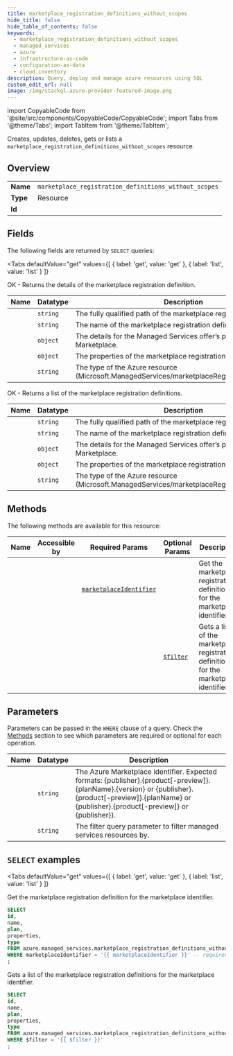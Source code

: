 ```yaml
--- 
title: marketplace_registration_definitions_without_scopes
hide_title: false
hide_table_of_contents: false
keywords:
  - marketplace_registration_definitions_without_scopes
  - managed_services
  - azure
  - infrastructure-as-code
  - configuration-as-data
  - cloud inventory
description: Query, deploy and manage azure resources using SQL
custom_edit_url: null
image: /img/stackql-azure-provider-featured-image.png
---
```


import CopyableCode from '@site/src/components/CopyableCode/CopyableCode';
import Tabs from '@theme/Tabs';
import TabItem from '@theme/TabItem';

Creates, updates, deletes, gets or lists a <code>marketplace_registration_definitions_without_scopes</code> resource.

## Overview
<table><tbody>
<tr><td><b>Name</b></td><td><code>marketplace_registration_definitions_without_scopes</code></td></tr>
<tr><td><b>Type</b></td><td>Resource</td></tr>
<tr><td><b>Id</b></td><td><CopyableCode code="azure.managed_services.marketplace_registration_definitions_without_scopes" /></td></tr>
</tbody></table>

## Fields

The following fields are returned by `SELECT` queries:

<Tabs
    defaultValue="get"
    values={[
        { label: 'get', value: 'get' },
        { label: 'list', value: 'list' }
    ]}
>
<TabItem value="get">

OK - Returns the details of the marketplace registration definition.

<table>
<thead>
    <tr>
    <th>Name</th>
    <th>Datatype</th>
    <th>Description</th>
    </tr>
</thead>
<tbody>
<tr>
    <td><CopyableCode code="id" /></td>
    <td><code>string</code></td>
    <td>The fully qualified path of the marketplace registration definition.</td>
</tr>
<tr>
    <td><CopyableCode code="name" /></td>
    <td><code>string</code></td>
    <td>The name of the marketplace registration definition.</td>
</tr>
<tr>
    <td><CopyableCode code="plan" /></td>
    <td><code>object</code></td>
    <td>The details for the Managed Services offer’s plan in Azure Marketplace.</td>
</tr>
<tr>
    <td><CopyableCode code="properties" /></td>
    <td><code>object</code></td>
    <td>The properties of the marketplace registration definition.</td>
</tr>
<tr>
    <td><CopyableCode code="type" /></td>
    <td><code>string</code></td>
    <td>The type of the Azure resource (Microsoft.ManagedServices/marketplaceRegistrationDefinitions).</td>
</tr>
</tbody>
</table>
</TabItem>
<TabItem value="list">

OK - Returns a list of the marketplace registration definitions.

<table>
<thead>
    <tr>
    <th>Name</th>
    <th>Datatype</th>
    <th>Description</th>
    </tr>
</thead>
<tbody>
<tr>
    <td><CopyableCode code="id" /></td>
    <td><code>string</code></td>
    <td>The fully qualified path of the marketplace registration definition.</td>
</tr>
<tr>
    <td><CopyableCode code="name" /></td>
    <td><code>string</code></td>
    <td>The name of the marketplace registration definition.</td>
</tr>
<tr>
    <td><CopyableCode code="plan" /></td>
    <td><code>object</code></td>
    <td>The details for the Managed Services offer’s plan in Azure Marketplace.</td>
</tr>
<tr>
    <td><CopyableCode code="properties" /></td>
    <td><code>object</code></td>
    <td>The properties of the marketplace registration definition.</td>
</tr>
<tr>
    <td><CopyableCode code="type" /></td>
    <td><code>string</code></td>
    <td>The type of the Azure resource (Microsoft.ManagedServices/marketplaceRegistrationDefinitions).</td>
</tr>
</tbody>
</table>
</TabItem>
</Tabs>

## Methods

The following methods are available for this resource:

<table>
<thead>
    <tr>
    <th>Name</th>
    <th>Accessible by</th>
    <th>Required Params</th>
    <th>Optional Params</th>
    <th>Description</th>
    </tr>
</thead>
<tbody>
<tr>
    <td><a href="#get"><CopyableCode code="get" /></a></td>
    <td><CopyableCode code="select" /></td>
    <td><a href="#parameter-marketplaceIdentifier"><code>marketplaceIdentifier</code></a></td>
    <td></td>
    <td>Get the marketplace registration definition for the marketplace identifier.</td>
</tr>
<tr>
    <td><a href="#list"><CopyableCode code="list" /></a></td>
    <td><CopyableCode code="select" /></td>
    <td></td>
    <td><a href="#parameter-$filter"><code>$filter</code></a></td>
    <td>Gets a list of the marketplace registration definitions for the marketplace identifier.</td>
</tr>
</tbody>
</table>

## Parameters

Parameters can be passed in the `WHERE` clause of a query. Check the [Methods](#methods) section to see which parameters are required or optional for each operation.

<table>
<thead>
    <tr>
    <th>Name</th>
    <th>Datatype</th>
    <th>Description</th>
    </tr>
</thead>
<tbody>
<tr id="parameter-marketplaceIdentifier">
    <td><CopyableCode code="marketplaceIdentifier" /></td>
    <td><code>string</code></td>
    <td>The Azure Marketplace identifier. Expected formats: &#123;publisher&#125;.&#123;product[-preview]&#125;.&#123;planName&#125;.&#123;version&#125; or &#123;publisher&#125;.&#123;product[-preview]&#125;.&#123;planName&#125; or &#123;publisher&#125;.&#123;product[-preview]&#125; or &#123;publisher&#125;).</td>
</tr>
<tr id="parameter-$filter">
    <td><CopyableCode code="$filter" /></td>
    <td><code>string</code></td>
    <td>The filter query parameter to filter managed services resources by.</td>
</tr>
</tbody>
</table>

## `SELECT` examples

<Tabs
    defaultValue="get"
    values={[
        { label: 'get', value: 'get' },
        { label: 'list', value: 'list' }
    ]}
>
<TabItem value="get">

Get the marketplace registration definition for the marketplace identifier.

```sql
SELECT
id,
name,
plan,
properties,
type
FROM azure.managed_services.marketplace_registration_definitions_without_scopes
WHERE marketplaceIdentifier = '{{ marketplaceIdentifier }}' -- required
;
```
</TabItem>
<TabItem value="list">

Gets a list of the marketplace registration definitions for the marketplace identifier.

```sql
SELECT
id,
name,
plan,
properties,
type
FROM azure.managed_services.marketplace_registration_definitions_without_scopes
WHERE $filter = '{{ $filter }}'
;
```
</TabItem>
</Tabs>
